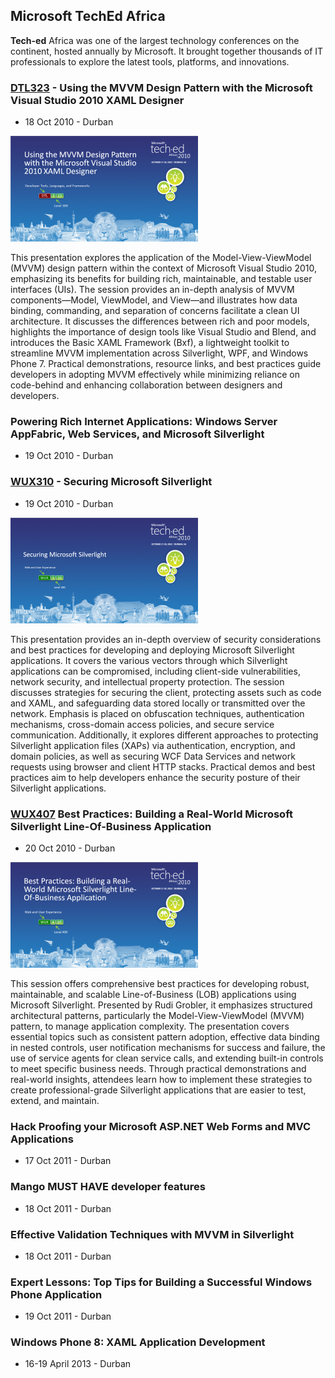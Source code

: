 ## Microsoft TechEd Africa

**Tech-ed** Africa was one of the largest technology conferences on the continent, hosted annually by Microsoft. It brought together thousands of IT professionals to explore the latest tools, platforms, and innovations.

### [DTL323](DTL323) - Using the MVVM Design Pattern with the Microsoft Visual Studio 2010 XAML Designer
- 18 Oct 2010 - Durban

![DTL323](DTL323.PNG)

This presentation explores the application of the Model-View-ViewModel (MVVM) design pattern within the context of Microsoft Visual Studio 2010, emphasizing its benefits for building rich, maintainable, and testable user interfaces (UIs). The session provides an in-depth analysis of MVVM components—Model, ViewModel, and View—and illustrates how data binding, commanding, and separation of concerns facilitate a clean UI architecture. It discusses the differences between rich and poor models, highlights the importance of design tools like Visual Studio and Blend, and introduces the Basic XAML Framework (Bxf), a lightweight toolkit to streamline MVVM implementation across Silverlight, WPF, and Windows Phone 7. Practical demonstrations, resource links, and best practices guide developers in adopting MVVM effectively while minimizing reliance on code-behind and enhancing collaboration between designers and developers.

### Powering Rich Internet Applications: Windows Server AppFabric, Web Services, and Microsoft Silverlight
- 19 Oct 2010 - Durban

### [WUX310](WUX310) - Securing Microsoft Silverlight
- 19 Oct 2010 - Durban

![WUX310](WUX310.PNG)

This presentation provides an in-depth overview of security considerations and best practices for developing and deploying Microsoft Silverlight applications. It covers the various vectors through which Silverlight applications can be compromised, including client-side vulnerabilities, network security, and intellectual property protection. The session discusses strategies for securing the client, protecting assets such as code and XAML, and safeguarding data stored locally or transmitted over the network. Emphasis is placed on obfuscation techniques, authentication mechanisms, cross-domain access policies, and secure service communication. Additionally, it explores different approaches to protecting Silverlight application files (XAPs) via authentication, encryption, and domain policies, as well as securing WCF Data Services and network requests using browser and client HTTP stacks. Practical demos and best practices aim to help developers enhance the security posture of their Silverlight applications.

### [WUX407](WUX407) Best Practices: Building a Real-World Microsoft Silverlight Line-Of-Business Application
- 20 Oct 2010 - Durban

![WUX407](WUX407.PNG)

This session offers comprehensive best practices for developing robust, maintainable, and scalable Line-of-Business (LOB) applications using Microsoft Silverlight. Presented by Rudi Grobler, it emphasizes structured architectural patterns, particularly the Model-View-ViewModel (MVVM) pattern, to manage application complexity. The presentation covers essential topics such as consistent pattern adoption, effective data binding in nested controls, user notification mechanisms for success and failure, the use of service agents for clean service calls, and extending built-in controls to meet specific business needs. Through practical demonstrations and real-world insights, attendees learn how to implement these strategies to create professional-grade Silverlight applications that are easier to test, extend, and maintain.

### Hack Proofing your Microsoft ASP.NET Web Forms and MVC Applications
- 17 Oct 2011 - Durban

### Mango MUST HAVE developer features
- 18 Oct 2011 - Durban

### Effective Validation Techniques with MVVM in Silverlight
- 18 Oct 2011 - Durban

### Expert Lessons: Top Tips for Building a Successful Windows Phone Application
- 19 Oct 2011 - Durban

### Windows Phone 8: XAML Application Development
- 16-19 April 2013 - Durban